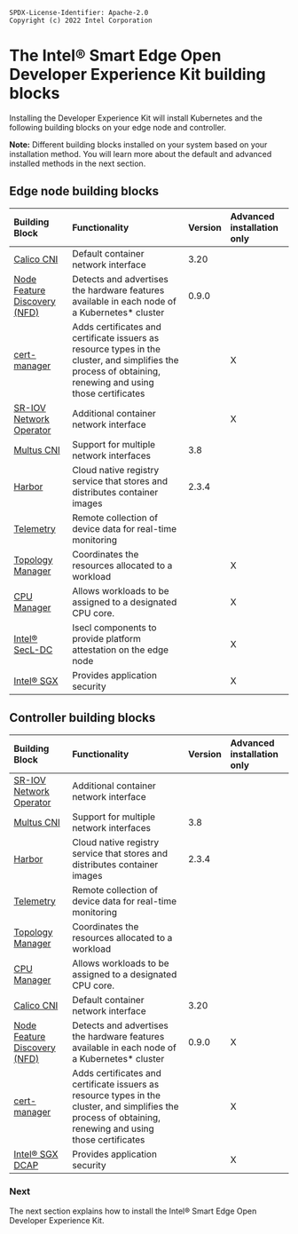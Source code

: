 ```text
SPDX-License-Identifier: Apache-2.0
Copyright (c) 2022 Intel Corporation
```
# The Intel® Smart Edge Open Developer Experience Kit building blocks

Installing the Developer Experience Kit will install Kubernetes and the following building blocks on your edge node and controller.

**Note:** Different building blocks installed on your system based on your installation method. You will learn more about the default and advanced installed methods in the next section. 

## Edge node building blocks 

| Building Block | Functionality     |     Version | Advanced installation only | 
| :------------- | :------------- | :------------- | :------------- |
|[Calico CNI](https://docs.projectcalico.org/about/about-calico) | Default container network interface |  3.20 |   | 
[Node Feature Discovery (NFD)](/components/resource-management/node-feature-discovery.md) |Detects and advertises the hardware features available in each node of a Kubernetes* cluster | 0.9.0 |   |  
|[cert-manager](https://cert-manager.io/docs/)| Adds certificates and certificate issuers as resource types in the cluster, and simplifies the process of obtaining, renewing and using those certificates |   |   X  | 
| [SR-IOV Network Operator](/components/networking/sriov-network-operator.md) | Additional container network interface |    | X  |
| [Multus CNI](/components/networking/multus.md) | Support for multiple network interfaces | 3.8 |  | X |
| [Harbor](https://goharbor.io/) | Cloud native registry service that stores and distributes container images | 2.3.4  |  |  X |
| [Telemetry](/components/telemetry/telemetry.md) | Remote collection of device data for real-time monitoring|   |   | X |
| [Topology Manager](/components/resource-management/topology-manager.md) |Coordinates the resources allocated to a workload |   | X  |
| [CPU Manager](/components/resource-management/cpu-manager.md) | Allows workloads to be assigned to a designated CPU core. |   | X |
| [Intel® SecL-DC](/components/security/platform-attestation-using-isecl.md) | Isecl components to provide platform attestation on the edge node|   |  X |
| [Intel® SGX](/components/security/application-security-using-sgx.md) | Provides application security |  | X |

## Controller building blocks

| Building Block | Functionality     |     Version | Advanced installation only | 
| :------------- | :------------- | :------------- |  :------------- |
| [SR-IOV Network Operator](/components/networking/sriov-network-operator.md) | Additional container network interface |    |   |
| [Multus CNI](/components/networking/multus.md) | Support for multiple network interfaces | 3.8 |  |
| [Harbor](https://goharbor.io/) | Cloud native registry service that stores and distributes container images | 2.3.4  |  |
| [Telemetry](/components/telemetry/telemetry.md) | Remote collection of device data for real-time monitoring|   |   |
| [Topology Manager](/components/resource-management/topology-manager.md) |Coordinates the resources allocated to a workload |   |   |
| [CPU Manager](/components/resource-management/cpu-manager.md) | Allows workloads to be assigned to a designated CPU core. |   |  |
| [Calico CNI](https://docs.projectcalico.org/about/about-calico) | Default container network interface |  3.20 |   |  X |
| [Node Feature Discovery (NFD)](/components/resource-management/node-feature-discovery.md) |Detects and advertises the hardware features available in each node of a Kubernetes* cluster | 0.9.0 | X  | 
|[cert-manager](https://cert-manager.io/docs/)| Adds certificates and certificate issuers as resource types in the cluster, and simplifies the process of obtaining, renewing and using those certificates |   |   X  | 
| [Intel® SGX DCAP](/components/security/application-security-using-sgx.md) | Provides application security |  | X |


### Next

The next section explains how to install the Intel® Smart Edge Open Developer Experience Kit. 